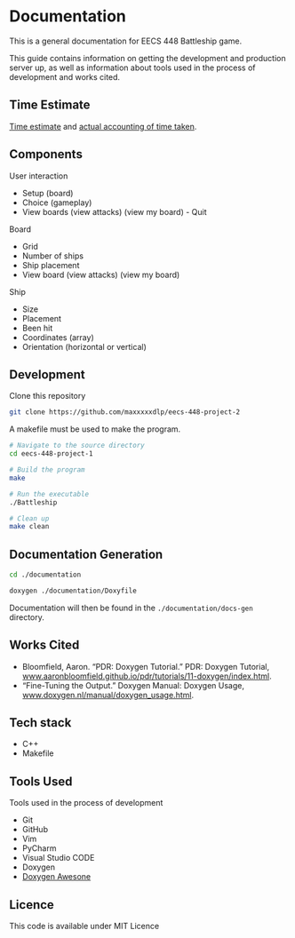# Documentation

This is a general documentation for EECS 448 Battleship game.

This guide contains information on getting the development and production server
up, as well as information about tools used in the process of development and
works cited.

## Time Estimate

[Time estimate](time-estimate.md) and
[actual accounting of time taken](time-accounting.md).

## Components

User interaction

- Setup (board)
- Choice (gameplay)
- View boards (view attacks) (view my board) - Quit

Board

- Grid
- Number of ships
- Ship placement
- View board (view attacks) (view my board)

Ship

- Size
- Placement
- Been hit
- Coordinates (array)
- Orientation (horizontal or vertical)

## Development

Clone this repository

```zsh
git clone https://github.com/maxxxxxdlp/eecs-448-project-2
```

A makefile must be used to make the program.

```zsh
# Navigate to the source directory
cd eecs-448-project-1

# Build the program
make

# Run the executable
./Battleship

# Clean up
make clean
```

## Documentation Generation

```zsh
cd ./documentation

doxygen ./documentation/Doxyfile
```

Documentation will then be found in the `./documentation/docs-gen` directory.

## Works Cited

- Bloomfield, Aaron. “PDR: Doxygen Tutorial.” PDR: Doxygen Tutorial,
  www.aaronbloomfield.github.io/pdr/tutorials/11-doxygen/index.html.
- “Fine-Tuning the Output.” Doxygen Manual: Doxygen Usage,
  www.doxygen.nl/manual/doxygen_usage.html.

## Tech stack

- C++
- Makefile

## Tools Used

Tools used in the process of development

- Git
- GitHub
- Vim
- PyCharm
- Visual Studio CODE
- Doxygen
- [Doxygen Awesone](https://www.doxygen.nl/manual/doxygen_usage.html)

## Licence

This code is available under MIT Licence
